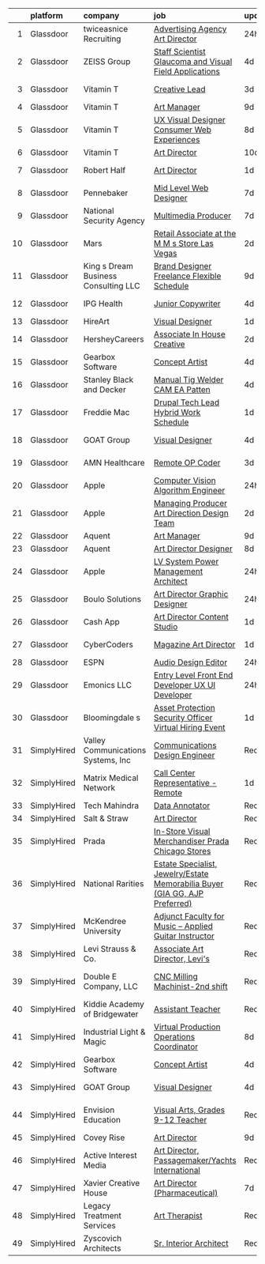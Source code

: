 

|    | platform    | company                               | job                                                                                                                                                                                                                                                                                                                                                                                                                                                                                                                                                                                                                                                                                                                                                                                                                                                                                                                                                                                                                                                                                                                                                                                                                                                                                                                                                                                                                    | update_time   | location                     |
|---:|:------------|:--------------------------------------|:-----------------------------------------------------------------------------------------------------------------------------------------------------------------------------------------------------------------------------------------------------------------------------------------------------------------------------------------------------------------------------------------------------------------------------------------------------------------------------------------------------------------------------------------------------------------------------------------------------------------------------------------------------------------------------------------------------------------------------------------------------------------------------------------------------------------------------------------------------------------------------------------------------------------------------------------------------------------------------------------------------------------------------------------------------------------------------------------------------------------------------------------------------------------------------------------------------------------------------------------------------------------------------------------------------------------------------------------------------------------------------------------------------------------------|:--------------|:-----------------------------|
|  1 | Glassdoor   | twiceasnice Recruiting                | [Advertising Agency Art Director](https://www.glassdoor.com/partner/jobListing.htm?pos=107&ao=1110586&s=58&guid=0000018205c7a320902d5816152e963f&src=GD_JOB_AD&t=SR&vt=w&ea=1&cs=1_38b38df6&cb=1657954346373&jobListingId=1008007855498&cpc=84DBBAA61F05C438&jrtk=3-0-1g82sf90bkhog801-1g82sf90qi7lr800-ebb6e6be894bd9cb--6NYlbfkN0AIiLXtwtv0BDns9BiY4ItblantFozdL6jLmLxNvS8mvn1ldsy0jlMz1Ycqf5wilHIxTiMhKQ6fDmRibP3XQth2ls-56qADUyL4dS7OAZJy6WRqO793onZf-hneq25vDadgjpZx6W5CRlBE0NZTOzRtYDLpZ9CjoiVsVVRAJDFYZw7z0DNsC1iUgI4fr5Bdky9tCf828CMkCs4KSYMIg7P2AaDpMB3mPna8Ofto8WAkBrTL4S14Pzo-wqhRgT7PQMu-MFb7AlCqd9HgrgIkHdKQ5a0VWmbr2ot69PrkpqQdkKsk5UOpWhiSL2cVoHpC-1qc_OPf2tvxNAmabqqQd1IDWPxptyDl6HNNl0DT-8fv7imXCDT6FJmNIKOTQv1RvwAsdu2PGKa8fY7hV7cZCAbvyMUuI2jz8QyZQFPtWU_eRgweu9w5Qz_gyA5kTaVttSudWkDk56KGEoBQI2nsoYagYgb7qMpXbJupXk5eZTu0y_3-6hwzeiEny-xvZunIAO20rxQHH0GLUKXhN-D11DC6)                                                                                                                                                                                                                                                                                                                                                                                                                                                                                                                             | 24h           | Atlanta, GA                  |
|  2 | Glassdoor   | ZEISS Group                           | [Staff Scientist   Glaucoma and Visual Field Applications](https://www.glassdoor.com/partner/jobListing.htm?pos=130&ao=1136043&s=58&guid=0000018205c7a320902d5816152e963f&src=GD_JOB_AD&t=SR&vt=w&cs=1_99ab2f64&cb=1657954346375&jobListingId=1007998783325&jrtk=3-0-1g82sf90bkhog801-1g82sf90qi7lr800-b7af2ba83ee4bf3c-)                                                                                                                                                                                                                                                                                                                                                                                                                                                                                                                                                                                                                                                                                                                                                                                                                                                                                                                                                                                                                                                                                              | 4d            | Dublin, CA                   |
|  3 | Glassdoor   | Vitamin T                             | [Creative Lead](https://www.glassdoor.com/partner/jobListing.htm?pos=119&ao=1110586&s=58&guid=0000018205c7a320902d5816152e963f&src=GD_JOB_AD&t=SR&vt=w&cs=1_5671ff6a&cb=1657954346375&jobListingId=1008001534280&cpc=6FC5BA77C9A4CD78&jrtk=3-0-1g82sf90bkhog801-1g82sf90qi7lr800-46c4427260f188fb--6NYlbfkN0DMrcEu7yrtATojKJA7cEzGQ3FdRGWLh0CZQInL4ECGI6k5tN82kdM0cJmh4vC7Ggg26dFaSkORg525lk9aGYIFp6C-D7WBtzkcDKJEf_t5lKTj2_aEitmVlY_Pdg-SsNgDHgtdFgRfKdcUZfRLt9mIe1nlX2YC36p_DvBjZMGilTfC55zTAdRHO7Dzg8QURrsG0etYGBWQPeR2sX2k9aD2OUrpRps5nmzlMoZQw_xQBBhGFlfbSY92YT1O5pzxehErSxWIJmBUZ6JMQc50nGbQd_dbFK-lco0HT7_II0uBezESzVjh5k-1BO1ToqSVaapr56tvUjSLupvDEedOlMlX0AfX8lcpzI84-MFKgtqw6n0fgUMgPNs7r2N_PxcMJU-k0bC8Osp_uDe9bZUHxY1gUn31jb8kFdiIopjeZY7V3jQr59049Z9oUT9MwrUmcWdMfiFp73j7YDDuX_dRxXOLZH8tn_GDt8g%3D)                                                                                                                                                                                                                                                                                                                                                                                                                                                                                                                                                                                                      | 3d            | Los Angeles, CA              |
|  4 | Glassdoor   | Vitamin T                             | [Art Manager](https://www.glassdoor.com/partner/jobListing.htm?pos=117&ao=1110586&s=58&guid=0000018205c7a320902d5816152e963f&src=GD_JOB_AD&t=SR&vt=w&cs=1_e37b259f&cb=1657954346375&jobListingId=1007987464760&cpc=6FC5BA77C9A4CD78&jrtk=3-0-1g82sf90bkhog801-1g82sf90qi7lr800-a9f0d2c8ef745064--6NYlbfkN0DMrcEu7yrtATojKJA7cEzGQ3FdRGWLh0CZQInL4ECGI6k5tN82kdM0OKoro5eXmjqOOO5ru_1n2SFl_NFpA1HaAF_Lr88QmC1UzT_lq43njiATbG67pfvPybvEu0659p6qUn53TGg5uSfYWNPfZa1DowLZb1snlPq-RgxWn3Bbe9u_Q-366RAD9xdmIDE2d2tstRRxmgGcQcdBbtPfVyjcBiMAtcAt-3oM81Fl0SOQ5rgGQou8i5PTv8ycjBkNCM9LB5SXHMFWa2Q6vRIbfFaMkPmd3_mMRw5hlQ_CCVilOJSbGZD5R6aOqFt3tmomnPNpEy2XRDn_-LJpkSy8lWlB3NXZyvVLBZ9ok4YPl6P_ZuhDbkUndsIMZLXQAxGioRQjsEZdDinryJCpmnmo2N-WqLHGpe8Mxl9fE3OSEF1WJ7WFaRa9_enX7WefBdu1hV_daqi9KyvoUwjSHpPZZCtU0u88Bx4X5vw%3D)                                                                                                                                                                                                                                                                                                                                                                                                                                                                                                                                                                                                        | 9d            | Remote                       |
|  5 | Glassdoor   | Vitamin T                             | [UX Visual Designer   Consumer Web Experiences](https://www.glassdoor.com/partner/jobListing.htm?pos=118&ao=1110586&s=58&guid=0000018205c7a320902d5816152e963f&src=GD_JOB_AD&t=SR&vt=w&cs=1_53105f2b&cb=1657954346375&jobListingId=1007990894227&cpc=32EE424DE2B657EB&jrtk=3-0-1g82sf90bkhog801-1g82sf90qi7lr800-b5f759579168a6ad--6NYlbfkN0DMrcEu7yrtATojKJA7cEzGQ3FdRGWLh0CZQInL4ECGI6k5tN82kdM0cJmh4vC7GggIqHlJzAKRCFcQrfILeXwQmxBmbTsS6_ixmAKa-UrftkxwLRQiET5XqN5wvHzKFlPYRq1jS2DAev1V-K_tRhibHgCLgAkRL4fpcSqPTEhA0PT-dCrVAsxVoHjBKNwTtnP1kJKCBBgsZAHedNIKm07wz2kowNqQgAHYsZ2VetWUjaDKhSoRoZxozlsR-7DABFN92EBamiPYeIzZXvDn_BVegncJe6DLxaQFlcGR5dzUokzFX224SQP8XoZa5JuCCcCizeCq8BHJ_GXY1cHuzQs6S2HjZFX2-PjV0mHGcFhkTm8dgEdqWElfD7oX2IGCiHTJws0P4earvVe41cxZTP80W8PGNr4GmRdSct-7RouIw0PfLxK_sr90JdoF2NgFP9NPrngp-9gIy_zyxQlq6kZxoYeSps7Ajos%3D)                                                                                                                                                                                                                                                                                                                                                                                                                                                                                                                                                                      | 8d            | Chicago, IL                  |
|  6 | Glassdoor   | Vitamin T                             | [Art Director](https://www.glassdoor.com/partner/jobListing.htm?pos=121&ao=1110586&s=58&guid=0000018205c7a320902d5816152e963f&src=GD_JOB_AD&t=SR&vt=w&cs=1_35fe2210&cb=1657954346375&jobListingId=1007985552710&cpc=2CAED5C921A5F994&jrtk=3-0-1g82sf90bkhog801-1g82sf90qi7lr800-9d6759d9952eec6c--6NYlbfkN0DMrcEu7yrtATojKJA7cEzGQ3FdRGWLh0CZQInL4ECGI6k5tN82kdM0OKoro5eXmjrYuU_xzOSRnB5lX-NO7CtiYkzx-1KgSqvlWs1w6iA5P1l3f7ZCbDoTXxSQSiCffUQLH-ZGOVNO39sGWY1rL1clHipkcSEFrXM9FKCnI8TQULXovwHGMdprhCygLQpSzd4eKlFwiDbhhFvBexw42OWi6Ad6obEQ7pkroFJhqZn-jGjUZtnFOUnjakUpdONNUOMq1cAz6VluxLLCMcJaVLSrpw_xO_XfqiOQlTr7sL1cDfkcv-KwpeozrTm8GSrxy33pdWRIqUfUQ8pnIoo4EKR5F9gTDJNY-BYnNPfpYLCbVltASN25kqDIC8-4hPaYFnIjSDg2VGahi_Rp9E4hLgf-B3Ok7Spwcyf8ZYbuRduCIbk4zH8LNQqgMEehQI12mjEXQAmWvF18FGJQU7rSLAHn)                                                                                                                                                                                                                                                                                                                                                                                                                                                                                                                                                                                                                     | 10d           | Remote                       |
|  7 | Glassdoor   | Robert Half                           | [Art Director](https://www.glassdoor.com/partner/jobListing.htm?pos=112&ao=1110586&s=58&guid=0000018205c7a320902d5816152e963f&src=GD_JOB_AD&t=SR&vt=w&ea=1&cs=1_83d023df&cb=1657954346374&jobListingId=1008006806082&cpc=C4A69CCDBB3B9599&jrtk=3-0-1g82sf90bkhog801-1g82sf90qi7lr800-189adaf153f90673--6NYlbfkN0CpzDdaQkua3np5pkmj49lKioZwmwxQ-yx5plwbYmV_M_naZz0UvX_-3Rym5RFfVn4BtoAGkewSplp9mAj4eT5jUwDfKOyoZXSfsb1jFh7dJIZ6rWxGJo9J6rSQqSqCXU7q8Vl9Ke0jn7_3ta96pVOIFnKt620_OgbLt1l25OEWsPGEeleBsmRwZD7Exvxlmcqy4g1omR5-huPt8R0h0DF0hHGVhGIwEbtKENl-g9q5qcYpehnS_iRq6y9PVUnixk9RZOghn0tMqcx3d85fOYUtoCRT1VPlvyhRjYFr3T7NTGIW-JquWExCvtE0ml5kjg1oQKSTbgFCgzutAS2WOMG7x_h-qepAVXH8JkvNNzSfGL05BcXNVpOBxqSK3JdHSIA9mCPfN6strYNeT4FL9FzmM0l5qcww0Af0FSApcJpH7Qiy68YzyeCgk9cacIAP88Jo8dVOluSagh_mYCOcYerRel55CjbStN4HGz1kX7w5h38ikYwMXFfobNjh8KQiDcRYrX0X11OKa19qaBKB2lsMmRnAA40V6ebF3B4n82BhQdOlle0MG2CE)                                                                                                                                                                                                                                                                                                                                                                                                                                                                                                                | 1d            | Santa Monica, CA             |
|  8 | Glassdoor   | Pennebaker                            | [Mid Level Web Designer](https://www.glassdoor.com/partner/jobListing.htm?pos=110&ao=1110586&s=58&guid=0000018205c7a320902d5816152e963f&src=GD_JOB_AD&t=SR&vt=w&ea=1&cs=1_f3e6e6d3&cb=1657954346373&jobListingId=1007992914380&cpc=C4A69CCDBB3B9599&jrtk=3-0-1g82sf90bkhog801-1g82sf90qi7lr800-09f7b357db24a266--6NYlbfkN0BqUN6ztqptJ5eG394UO-ZfSRZGZkbpPm3u73UixmBvBI1Y1JxWCCSi4WD6T2NB-2gugfCPeo8ZQOUqAEtz66ZCnIC6U5F0XJKr1Jox5VrclONP9b6iMFBTOy58yKslxi4PmsPGdNOFX2yyjFl7ZGxSjiZNk-UbmLbgopj7iYK_0fPO0KhQH2T9X9_seLYZZxQpSE1PPhN69w7cX3r93gFSYIXlzAE6XZF3GCEFUYGM9ff5p_EBbN2-z0Ua2VblHzJxCAntsV3HveTvCJIw1ZWwpB0srjQ9vRStOGHjJJHGveYy3H7SZcSurobQ4xl0eWsQduX3bT-6JyzOmuytFiqXeZJ5od_6VEU-W5ZEf87rGgtP_FCIemy87gX-_AOOgtuMuG_MQISx1wHvNbzx5bf1b2VNMgHe8hUyXl-RZLpZ1XNpaaUQW0aqxvYOSM2SpkZd9ers7yfXyGAxdqVnw1lvCtquyvSK76iek2sBUSLx0ZcfgZWrjpb0)                                                                                                                                                                                                                                                                                                                                                                                                                                                                                                                                                                      | 7d            | Remote                       |
|  9 | Glassdoor   | National Security Agency              | [Multimedia Producer](https://www.glassdoor.com/partner/jobListing.htm?pos=104&ao=1110586&s=58&guid=0000018205c7a320902d5816152e963f&src=GD_JOB_AD&t=SR&vt=w&cs=1_c41703c1&cb=1657954346372&jobListingId=1007993375710&cpc=0FE1F5EA2BC84A01&jrtk=3-0-1g82sf90bkhog801-1g82sf90qi7lr800-220c831acd0bd84b--6NYlbfkN0AC5S5KfpcrE62cRuYLg6qW_HWiPjKHP06qk-AGfbwYtGlr3wcSMURH9oqKq1q2FCeFdF-hDASgdfb-tVnNfNiv33OhXMBcetZrCWqK5PvNEGBbxq02kyraPivYhiIaFSxNcGgWJ-bzkon-S78Jn4FQOuToT1FsynWmW2qfQQnLBTPDQkGrLkeSSV2Hq4dW-9o0oR-BENeWjQQV9C_dEIy3Xxj-BjwhtSQkjdWo2nSSw59yMaSY4MKtZcqrywCjvNAmfMoOKPAW8l8gw9wRjMl-mOwPMur01hSP3AX6jdheyd1xVu_zCiXaebNnUUQbMPBkSV3k3fPOuR2-DErzozojB6DCeda2dqlmxTBXCOW02OAmhN_BQaUYep5q1i_kjMx-0tXAUSD1hUHJo8E_AH-9nkFHnqa6y2-Xg42lmZc8ICC77ZbKcLjzhJSbRxAh4aJ9dbImaYXu5oODRkRuh5iM7lPnmwtgbBc%3D)                                                                                                                                                                                                                                                                                                                                                                                                                                                                                                                                                                                                | 7d            | Fort Gordon, GA              |
| 10 | Glassdoor   | Mars                                  | [Retail Associate at the M M s Store Las Vegas](https://www.glassdoor.com/partner/jobListing.htm?pos=120&ao=1110586&s=58&guid=0000018205c7a320902d5816152e963f&src=GD_JOB_AD&t=SR&vt=w&ea=1&cs=1_4b964439&cb=1657954346375&jobListingId=1008002917943&cpc=451933188B21919D&jrtk=3-0-1g82sf90bkhog801-1g82sf90qi7lr800-25c3ebcb6b379754--6NYlbfkN0CQV5aNX4e2QPpH2qP2LsySXAVi36jXrB3cJgM55rU7zt40rrFFgVVutvbLs8Tv4Or1DAd3Nj6pmd4EXGX3XmmCSJWgwnyg3P4uUY7UVbK6gzY3PAJLlE95-SD9Agk8ynVwO9K-W6p2MEz7nhKjh6oT-Jpo2QydVOPmMNFIf4ZkbDTTI86lRAMkcSj9_wZtRpSoPzRdsgUEnQqM3YynwOnA_pBDFJM-weM-Q90mQtzONVSWNysmZAfNqxULpUtT5AgwSFaE1p9oO7C2lGGybHTvMt0FLBf5w7Ql4UByJqxATK4gKWSSbYr9_0JRz2m1doHvQkrTL3V-a_gEdSN8LU6vlt5mDLFa-bzS_Ntg_cm1AQH9Nf3MM1-76DEhs66d_bJBlz2DK3Z3l77VkEMhpfTnZ_HNeVZ64G3X41HSU03KEf3EpQQQZ7NwCIew3Rsg1qSCoo7gCeIIi66HIrp83_5thMENds8h0RsNTCukVlzg1HsVdOITu300Jvig-KUvfQibfjpPSQ_dEjcLneY7mbXJyF45LWMEUYQLvUXvviTXhA%3D%3D)                                                                                                                                                                                                                                                                                                                                                                                                                                                                                   | 2d            | Las Vegas, NV                |
| 11 | Glassdoor   | King s Dream Business Consulting  LLC | [Brand Designer  Freelance  Flexible Schedule ](https://www.glassdoor.com/partner/jobListing.htm?pos=129&ao=1136043&s=58&guid=0000018205c7a320902d5816152e963f&src=GD_JOB_AD&t=SR&vt=w&ea=1&cs=1_eb3a32b8&cb=1657954346375&jobListingId=1007987829320&jrtk=3-0-1g82sf90bkhog801-1g82sf90qi7lr800-3eb121c0ff340177-)                                                                                                                                                                                                                                                                                                                                                                                                                                                                                                                                                                                                                                                                                                                                                                                                                                                                                                                                                                                                                                                                                                    | 9d            | Remote                       |
| 12 | Glassdoor   | IPG Health                            | [Junior Copywriter](https://www.glassdoor.com/partner/jobListing.htm?pos=126&ao=1136043&s=58&guid=0000018205c7a320902d5816152e963f&src=GD_JOB_AD&t=SR&vt=w&cs=1_ecc8ea94&cb=1657954346375&jobListingId=1007998725255&jrtk=3-0-1g82sf90bkhog801-1g82sf90qi7lr800-d6429d360a8eacde-)                                                                                                                                                                                                                                                                                                                                                                                                                                                                                                                                                                                                                                                                                                                                                                                                                                                                                                                                                                                                                                                                                                                                     | 4d            | New York, NY                 |
| 13 | Glassdoor   | HireArt                               | [Visual Designer](https://www.glassdoor.com/partner/jobListing.htm?pos=111&ao=1110586&s=58&guid=0000018205c7a320902d5816152e963f&src=GD_JOB_AD&t=SR&vt=w&ea=1&cs=1_64e9048b&cb=1657954346374&jobListingId=1008006990165&cpc=32EE424DE2B657EB&jrtk=3-0-1g82sf90bkhog801-1g82sf90qi7lr800-707f6ec11249c099--6NYlbfkN0DSgjPPcnEdvoK3uuxfISLALE6pB1FR7YSHOr_tSg5_QGIhoz_2VqUepdcKLBLI_zQsemZvjWbTmuNU-8qD_5yZ4Wkv_uXn2T-bUm0XKK8bPwPvaWQSs82hJtIXOIR23d3hUCuyKasdapFmOqEz0PaHbJCY_n4FpUa_TzCXZMVtsOZ25JsI9TZ-o6CRSoF9dE23LGLBhV1Out-_w1MVgMjuBsUpdFYXonynmI1djLVz0RUIvgYF1wBlaFoxzl_c9DZ03AEKbaOGCvZnwQBYqvWnXYzWKfmuVXEzbxjZCSykuWrDJ6t0eSYTtSssanSf-EWXipbrsINN2f6v6qUE842Jx43F6ekZwxEDI8d2BJyteLsWiq-8L_woP-LLRbeMgcUkPJCW2vpazF2DfMwLV6IkGZRIfSTN2doIRQlovGLxiUlL2gczmM2b78GnsIhA0VnB78MuuMPzPHX5Q54dJ6Oz2ZJmzHSj1GwtXuoZB6IaOZEGxdnmN_MAYTQN6HXXTNCKHYxWSB0-1v4ylkwcvawuleoYp8PPj2jEs1mX7uDFHCGqg9ji5YpAek7qFlq1BvB66YOtIZ2RoA%3D%3D)                                                                                                                                                                                                                                                                                                                                                                                                                                                                                 | 1d            | Denver, CO                   |
| 14 | Glassdoor   | HersheyCareers                        | [Associate In House Creative](https://www.glassdoor.com/partner/jobListing.htm?pos=106&ao=1110586&s=58&guid=0000018205c7a320902d5816152e963f&src=GD_JOB_AD&t=SR&vt=w&cs=1_8eb4e0df&cb=1657954346372&jobListingId=1008003418886&cpc=47CFDC01B3F81FAC&jrtk=3-0-1g82sf90bkhog801-1g82sf90qi7lr800-6e3fedbd6f4dd5f3--6NYlbfkN0AYKk5ogfyAj9C7P9Fu-6I-xlYp-H0UIXVzX6_qYW0lqRWwRky-ThPRin15Cj2zrUtEJU8gMofrpeXVXDgnYfP3C8vwmBb25e_RRe2YhqoIsanWxGr51UsagD_PjJEjUljdS1sftcunGaYvNMnjINXIaxRrGqqlXOv5fwBl-4RxunV4du2eupN9ydGRcLCR1JJr1K4-by5bAjpChz3U3fOe2goeh5mxUue-nSyr5Y6mOTKzAoBITujB2sf6ek-zt-sYMUNX8GNW3Yq0Lg08HyVqrtCZ0808LkzIUIu__Ge4fR9o2kfl5haGr90kS6xtReGD3gwRprM1tjNo8e6GzgHlFcMqYOR918CqeUtTFtenmB-UIlC3xHE5_rQDHptCtJPgu8_2LICvo_4pwySjqTZTiBjrVm1SIjxElz2j8lFHHdGPH3XPq62-ODz52cUPPZ4FATW2_rl3TBpBX9yFgb8kv_lEuVTaoPJHNEDQgjGcDiBPekt6GERumySjqxtSkuv7E7ofGMTDl48Oip0sSmFKhVg5SZtYV6k%3D)                                                                                                                                                                                                                                                                                                                                                                                                                                                                                                                        | 2d            | Hershey, PA                  |
| 15 | Glassdoor   | Gearbox Software                      | [Concept Artist](https://www.glassdoor.com/partner/jobListing.htm?pos=122&ao=1136043&s=58&guid=0000018205c7a320902d5816152e963f&src=GD_JOB_AD&t=SR&vt=w&ea=1&cs=1_556fa9c0&cb=1657954346375&jobListingId=1007998860858&jrtk=3-0-1g82sf90bkhog801-1g82sf90qi7lr800-23d94e4d67c5d3c4-)                                                                                                                                                                                                                                                                                                                                                                                                                                                                                                                                                                                                                                                                                                                                                                                                                                                                                                                                                                                                                                                                                                                                   | 4d            | Frisco, TX                   |
| 16 | Glassdoor   | Stanley  Black and Decker             | [Manual Tig Welder  CAM EA Patten](https://www.glassdoor.com/partner/jobListing.htm?pos=102&ao=1110586&s=58&guid=0000018205c7a320902d5816152e963f&src=GD_JOB_AD&t=SR&vt=w&cs=1_6cb0e2c8&cb=1657954346371&jobListingId=1007998837823&cpc=82ABD2B5CEB98952&jrtk=3-0-1g82sf90bkhog801-1g82sf90qi7lr800-7195b786f0fe663a--6NYlbfkN0B4tB3ecn-Tz2UMl7_LGsQ8-8bGBBDG_IIRbDt0y6iBMGBKDMvkZCHCp6VuzWbD1UVIQcLS7XJcsSpsyWEks3gM5UOjt9HeEhOZ0gFYLJhMuxN_20rXW7nrMs-56wdgEQW6QeUKK-XqgsnoZF-MiX8aZX7rW3HUkS4wA_Zii_YPNbWwMrPW3-V_mBdo0pIKxVxyKIke7JxVUkdkA-AaQMzkkBIjvLqcIbPq9WdRO1pb3qs7hquuw0RNz_7C4y-ly4bNWAcNQUU9tVWdik-KWQgRW1UtorEvIe82Km_wTfWQATZV8oGQUPwawr4JuBPO7z3Czc9BvdyCop1Q6plGcjTl4QXvcm6EqAzb3tzukch2SxnsIj5CkhZ6hr4ZraBG3HSBAQ0q3vg23Qr6GtYG6sAuatj9Pb5iu1NnvvntnmPwUQMxn3CdZL3_gTVDGguqH_nfSf4rSjvqEVRHUVXd_-ckCKPPRcgyjK69C5kENSx2IqUCBNRIvgAgl49WW_PR-aueAyO5-fZLRo2wPA4duEZfb-rVo6b9omgCuJaMkmiUvG19AUy9cYzov6lV-R14GvFqkOVEJ_8l4e3KFmKO-9Yb4aTfJPkNKgg97XFV3yMc72ow50ZPVRULqYgL0Zhg0-G3nUHXaka8vNdNUCLeVjLVuZBP0VtV4fNSKnjYjKzGFhCmYtfhs5UUAVyGu2yz88uE8XaijWat-xEVAcNYXPqwQHdijCFspHR3rdMPqKpKZoGSxhnKh0FK6jBwN4H4vSH8kai8od1od6vfVq0EuidNiE2eDpuKAf2dSlhdtPyDXFr8CuiAiP_gFCTT2MqahsUEy0nsHYOrYuNFTHMx96NcPGgI_rdYANwajjd7iW2fPw6Ox9uhntbH9yBbBI6Rs0hrh3NxkshQRgJKWB76G1NhagFhArI_bRFZsp5pAStV5moXgBhHJLJoU1fDWcZOm3YVZLgOiUOCgkrPZW1SkCjSzF6KUzNnRQTdkVb0S_IRHjV_YHIX9374L2XTpP1avPm6Idv4tLSnS1CSgo1vROXp) | 4d            | Manchester, CT               |
| 17 | Glassdoor   | Freddie Mac                           | [Drupal Tech Lead  Hybrid Work Schedule ](https://www.glassdoor.com/partner/jobListing.htm?pos=105&ao=1110586&s=58&guid=0000018205c7a320902d5816152e963f&src=GD_JOB_AD&t=SR&vt=w&cs=1_b2a9ff13&cb=1657954346372&jobListingId=1008006174329&cpc=4B86475FAF393599&jrtk=3-0-1g82sf90bkhog801-1g82sf90qi7lr800-732d19ebae196af8--6NYlbfkN0BRbY23MpHuD_kgIf5jf2sHAXgp_p55tjlayGMIQ0Pgo3oTj97I1P8w1ylHcTuk5PvkbcaEDTu1TjD4j9Bc5t406T63BTXVsk9d025ve2qHO2pfDUfa1iBQFffUWfzoA3H9vGtivm3RAlYdL4lchzZ8W66MRal3E8Vu7vElY2vw64h_ojyHyDjMIZ17l7jIWsy2luhdHxhsoFE1Y4yP8x9_l3XnyE2cq5BdO9uG_y5766RAfh4gavbNid6YotdHJlSrXfr09FZ8gErZXzndEB3eqjIw3Bp78F5Rg3ZdbWZ68dWKcBvIGQ83a3LYrdrf_kjjYyIYHXfBVWclPjLlAdXebtPbgrVeGVZsog_z_FcIrOU1PYMNWR_pJLinoSF_3gr6hugxb3TLzLPiTufM66XUhkHJG_4Q0Aip8f1zEXanx7x11imawVCFAwd_bPOqzoRdCrFZ9EdAj2Q73is5gq5Yz8Ssb_2_VSRLbgDuul0mmHBBPOZ4MQ1URwSDzJVEUV0kaqIWS_b5vih3kcxnWoWxRFXrd0tRS4TvqthsMDJPt0gDXUes48RvAZiFrFejY5lKc8QgGPBbLL1xlJGifFr8QebrFH8eR_xKculCQgxo3qgQG0IdxbwgQZfxEUVRwq8%3D)                                                                                                                                                                                                                                                                                                                                                                                                            | 1d            | McLean, VA                   |
| 18 | Glassdoor   | GOAT Group                            | [Visual Designer](https://www.glassdoor.com/partner/jobListing.htm?pos=124&ao=1136043&s=58&guid=0000018205c7a320902d5816152e963f&src=GD_JOB_AD&t=SR&vt=w&ea=1&cs=1_5ddcfd84&cb=1657954346375&jobListingId=1007998032082&jrtk=3-0-1g82sf90bkhog801-1g82sf90qi7lr800-4dfe2c3baada2ac6-)                                                                                                                                                                                                                                                                                                                                                                                                                                                                                                                                                                                                                                                                                                                                                                                                                                                                                                                                                                                                                                                                                                                                  | 4d            | Los Angeles, CA              |
| 19 | Glassdoor   | AMN Healthcare                        | [Remote OP Coder](https://www.glassdoor.com/partner/jobListing.htm?pos=103&ao=1110586&s=58&guid=0000018205c7a320902d5816152e963f&src=GD_JOB_AD&t=SR&vt=w&cs=1_66c97908&cb=1657954346371&jobListingId=1008000147339&cpc=65CC663E25211861&jrtk=3-0-1g82sf90bkhog801-1g82sf90qi7lr800-54e6ad7410d1e35c--6NYlbfkN0CQxp3OPSIyahkT5bNvo3adF_F5HfWDRXBiWoftT_gBF-e4nfKd1LKXyqyzZQaLr47SgWiO5vSf3CQOiL9mBmRHbCPM_klpulrnenXYAW7l6NvWhxUGZfL5cUzfdHS85_EFFiXWrc16bAF9u5i4EaAWP2P9CX_8PhPZl-6ea5pBZw0ef_GPuip_DQ2Y_EVxLgRbrLsts6YFV9VZ1P4N-GTa-k3T_m3fxeUgUH_Y0Pzr3p2TRdelIcMC0I4QCatiGiw7eYYovOxbBERKcS_s734fITVJB2MHYXNOi7u8M3bEgHTbUqpLWGoYGTa3M6-RXklxvrTZaHh5vjDmLX14cgw7AtFIieTRjpYSWHpDl7Rh_BWj3QN6Bf9FS70pnZFYJmlYBDzqUORf1wOi-WWZzx2d-JplaMmQIzI1WClSxjOK1wL5yo9yGdXwyXbO3svJ2nII69aK6DVu3Bs57FcgS-2vILoGtDrZXgduhmkm6MX9o5iFYCwZZ4TArzdim6UvJK7EIgUhxIeYn4UPLSjrZ4Oc2kDo6m6klZAhjQTEQZWEX8h1THVPRA9f0_EJ3GMST0w7u4ODM4LOtph9xBuOu4EEb0o_dStZtaIYK5pcEWA2b8pgONT8BRQU)                                                                                                                                                                                                                                                                                                                                                                                                                                                  | 3d            | Fort Wayne, IN               |
| 20 | Glassdoor   | Apple                                 | [Computer Vision Algorithm Engineer](https://www.glassdoor.com/partner/jobListing.htm?pos=127&ao=1136043&s=58&guid=0000018205c7a320902d5816152e963f&src=GD_JOB_AD&t=SR&vt=w&cs=1_9aca56be&cb=1657954346375&jobListingId=1008009264061&jrtk=3-0-1g82sf90bkhog801-1g82sf90qi7lr800-aa11bf30f83996b1-)                                                                                                                                                                                                                                                                                                                                                                                                                                                                                                                                                                                                                                                                                                                                                                                                                                                                                                                                                                                                                                                                                                                    | 24h           | Cupertino, CA                |
| 21 | Glassdoor   | Apple                                 | [Managing Producer  Art Direction Design Team](https://www.glassdoor.com/partner/jobListing.htm?pos=125&ao=1136043&s=58&guid=0000018205c7a320902d5816152e963f&src=GD_JOB_AD&t=SR&vt=w&cs=1_9f0ca0e4&cb=1657954346375&jobListingId=1008004210220&jrtk=3-0-1g82sf90bkhog801-1g82sf90qi7lr800-53bfdd107e8709b2-)                                                                                                                                                                                                                                                                                                                                                                                                                                                                                                                                                                                                                                                                                                                                                                                                                                                                                                                                                                                                                                                                                                          | 2d            | Cupertino, CA                |
| 22 | Glassdoor   | Aquent                                | [Art Manager](https://www.glassdoor.com/partner/jobListing.htm?pos=115&ao=1110586&s=58&guid=0000018205c7a320902d5816152e963f&src=GD_JOB_AD&t=SR&vt=w&cs=1_3139424d&cb=1657954346374&jobListingId=1007987529352&cpc=C4A69CCDBB3B9599&jrtk=3-0-1g82sf90bkhog801-1g82sf90qi7lr800-26bb777421c440bd--6NYlbfkN0DMrcEu7yrtATojKJA7cEzGQ3FdRGWLh0CZQInL4ECGI9gD0Wolx9R2EDT7B77c2cQ-Y2Gz8oRCPEeWbMJBjBL5473WKZdgKmVNoG8YjhV2Za6LtGoYMD37RVCfdcszD3TCks_FpeMw00RX5kzh2dWAMGhKOmV6t9ZN3_5-rMdugmHrKTn1HdxwiUc07DcE_YXjQAjot0ie5-vijl1h4Rz26f_jyNrWAiK5Jyn-lIlD-Tn22Uv2_JJR8aL6NdpSdlY9QOr4MZkkiXMfFvk8g-9C7nuxDc6qd4txLMxIfZH5gV3B5CHZdEhuuTzC5cWbSY20qHSQZoZokGCwUIhTYxt8n1HZTcRcnxYbZX4qTvfLGbpF2p5xOfK_33jO8sPSxJEOMwEMk_7qIJlSauZ6sH4K8RMljFvmYOuJc3tNBIb5K8yalB-7slP12ywKjjlRa5-GEcTjih6JrA%3D%3D)                                                                                                                                                                                                                                                                                                                                                                                                                                                                                                                                                                                                                          | 9d            | Remote                       |
| 23 | Glassdoor   | Aquent                                | [Art Director   Designer](https://www.glassdoor.com/partner/jobListing.htm?pos=113&ao=1110586&s=58&guid=0000018205c7a320902d5816152e963f&src=GD_JOB_AD&t=SR&vt=w&cs=1_56ca0882&cb=1657954346374&jobListingId=1007991102670&cpc=B076152010A3B66C&jrtk=3-0-1g82sf90bkhog801-1g82sf90qi7lr800-b0416e29489cca11--6NYlbfkN0DMrcEu7yrtATojKJA7cEzGQ3FdRGWLh0CZQInL4ECGI9gD0Wolx9R2v-Aex0-GK07Gd5R8tEhrVMsqFbUabTy8gETViMZI_On0kC6nK3mZszuJdNJVS3-df05RRz3NZloqbiHZ02EqixaKTOa0Mbu39KbVy8H6fbjFbUVfMM3mOxkObxE6pfjrhTMn2HXKRRLQzjbq-anXJDKIquRJHizW-53kcX9KUP-tEDj6SJd_eXtNsDFPLRY1NjeNh6pU7ghLXIa_iRk9pTU-OkUre38YKO03WXMjfstBdBxKBoWOKoJhApwgAul4Kj575vTpL7Av9NQn3QZJi6xJhN4JL_sz51cnChAh-qHa93R_JNv-6peFS5lY5C2Q_QyeQBDuKzf6nvjoXCzlJEsdEhnDzR6JrAJTSoshCSHQ7uysfQlW-iPwlBaGAG-Kt1Dc3IP96mWf_HVXXVpyAA%3D%3D)                                                                                                                                                                                                                                                                                                                                                                                                                                                                                                                                                                                                              | 8d            | Atlanta, GA                  |
| 24 | Glassdoor   | Apple                                 | [LV System Power Management Architect](https://www.glassdoor.com/partner/jobListing.htm?pos=109&ao=1110586&s=58&guid=0000018205c7a320902d5816152e963f&src=GD_JOB_AD&t=SR&vt=w&cs=1_972e0870&cb=1657954346373&jobListingId=1008009138527&cpc=AC285F3A3ECA6BB0&jrtk=3-0-1g82sf90bkhog801-1g82sf90qi7lr800-5085e4204d939e63--6NYlbfkN0BvKrLyj5gPmtZO9T8euul8TCxuuKNOtzRJOomxnwSEodTz2Bc-sPZlO_uSwsktAehxV4p4arXctVfYxmtDF5REF2VwCDCWwtAO57GGZw0C1idjEDqDIxkdraIeQiwiw96dSlw3FsuY2kmdLh9249nKC6PLInIPsHnFIgEG68we46unIG1NEaI1rTxy_inkMb93n4utKBeQjRkI0f6jW2OhSbsgZeIlif4txp4hLnSrtDUkhnB47Nm7gcpHTKJ8Y0MRtAqDT-B-3HG9XQlt75DH2Um1C4tk000adPu6BsG6syiY9GC4DZuau5HUePdfRDqcAeL4ujzqIhJ2L70TrR_VDF2AFYq1ntvVEEqOj3l2MUeHFo_WCJs8byd8eU0Iohx8meIyLTxV5mwj4rZLQM_5H5RaeoxvPKQAoLzOhwrCSYlfk3ALoLvaz5sRa1AH4xcGDLO0ppBw89ydBwDQANumTBooN4iBQMiwdYvJL5Nqbqt0EzF6bPCk9qnZBmMm9X3-N3pD7ZOmzZKgYOwT3ElwHGfw_y2w4Rx13---a24WaDS9EHIGx96RXBu1E3oDoIZDELPwdZUBFsGi-8EebrcPA3S1m3X5j54aYWnJjLU-3o6PKidkMgRxzL5vNec_iNV2Op1u3hpcdwKE60P1orjz3MyB1dwU9SJap8aM7PT8ZdtNj_fU81GJYUSudm4DOwvyia8MOmTpHTL_7DUX-kvRMxme8MPogx8hxPRuBhpxGqSz1w8VH96NJpP-mtkjttMRbFeLRL54tAgHfis-tQk942gYrlkhqerr5yjnaNUmfm_NAmjSyYGz3WHLX67_fCmSOmoL1qh-T1zhDy_V_OeiRHG1K2QAUYIO_w5IjX-pGGrb5ihtStDAVvVDgSfa1_UorMm_uHjI-qk9wXZczjTmoLVt8XD6hRLaNFgPLr29XZV-DHLAZ4u6OJ1MxgZWg_H48fyIP5JwW6QSHrj8ysmq)                                                             | 24h           | Cupertino, CA                |
| 25 | Glassdoor   | Boulo Solutions                       | [Art Director Graphic Designer](https://www.glassdoor.com/partner/jobListing.htm?pos=116&ao=1110586&s=58&guid=0000018205c7a320902d5816152e963f&src=GD_JOB_AD&t=SR&vt=w&ea=1&cs=1_9a49b1e8&cb=1657954346375&jobListingId=1008008246319&cpc=6FC5BA77C9A4CD78&jrtk=3-0-1g82sf90bkhog801-1g82sf90qi7lr800-3c15fd5ee4a10266--6NYlbfkN0D27ridyL1cQZM6mrVFW_EFdxxojA_U9myCx73wBqri-FCJMhMa0-S9wi5SOjRz7GM0KT8GN3jdNODm7CcaWLyauwYgdHofGCYQB_xjwRNSiYUo7BbvoN6eAV7Go9FwziTfozc1GgJROA5c7ixMigweDanyyigkZ11-RMMcNS9hR8G3JjuTzYR81f08Q2-BRT3Pp2cDF3ohgkg7d1TAiqJdopVbdS-vPZcWxGkx8RcNCqJ45PHyzY_kW5gcALm8tLw67NhGSG9pEP6NoTB6U-N0FGLCyqNZUToPbYtTPt7MizBZvZdRyqJlT--gpJLD-NwKPPzLz0YApS9OiOVcdo_QtyxgEZrFeBoRrKPfOUDt7Pdm8BNA-HrcfzpJIcw71fTN2VtcLVLp5HpISkqN_kticNzMSoVIh2YocNEoSDhbqMCSh7bIl98hpa26f0uTENjl2Abo8kt_RpBHFwQ7Ufpb0WEiuLhVnqy0Qrqo_4kBiqe3JYlFj8Q-giY1SGkPdf9FSUkTmdbxwLJjG37l-bd3)                                                                                                                                                                                                                                                                                                                                                                                                                                                                                                                               | 24h           | Birmingham, AL               |
| 26 | Glassdoor   | Cash App                              | [Art Director   Content Studio](https://www.glassdoor.com/partner/jobListing.htm?pos=128&ao=1136043&s=58&guid=0000018205c7a320902d5816152e963f&src=GD_JOB_AD&t=SR&vt=w&cs=1_02b25d19&cb=1657954346375&jobListingId=1008007015299&jrtk=3-0-1g82sf90bkhog801-1g82sf90qi7lr800-2a26baf2e0f2eb53-)                                                                                                                                                                                                                                                                                                                                                                                                                                                                                                                                                                                                                                                                                                                                                                                                                                                                                                                                                                                                                                                                                                                         | 1d            | New York, NY                 |
| 27 | Glassdoor   | CyberCoders                           | [Magazine Art Director](https://www.glassdoor.com/partner/jobListing.htm?pos=114&ao=1110586&s=58&guid=0000018205c7a320902d5816152e963f&src=GD_JOB_AD&t=SR&vt=w&ea=1&cs=1_0e01ca7d&cb=1657954346374&jobListingId=1008006664565&cpc=FB7E4A1762AE5BEC&jrtk=3-0-1g82sf90bkhog801-1g82sf90qi7lr800-6283389a845f17cc--6NYlbfkN0CpFJQzrgRR8WqXWK1qKKEqALWJw739KlKqr2H-MSI4eoBlI4EFrmor2FYZMP3muM2kxx5uO2PbG_DcB8OGaoJXfBoRXTTYWB0Cyy1rCVV3YQC7YruLVrdNClVxiPVRb9ZlPmR2B709WNhgbiyA9fYVQQzwrxJb5AWcuyGvPpKzWnPAa-x1bkwbUgbjkJcf-385qTprHCMRHRhd01dwvdOBXOICeFvP6Uzahns24mse4KwAaYW7BTMrRHF5zQYNA8V2xwCki9IjoVl5Je1wMU1sfS1v-bkPPnIi9fR1MIP6UCS3LCAwLHS6ipQ7ToJfvDtzlSuz5fMEkFcwHv29CjGVCvk3F1eQ1UyZgRrBqUX4CX4JDqUUN-57eelOv2apR_8yhSwGdIpdvdInMENQqpt2cgSq84lsfq08_Uv0095faJGg_nivcTGqBuw6FNgIuCrkEwjRtwHHI43Ttv3np3DIWnzQ9pw34dl1ZBb61a52GZwqhhcAOV1i3ILcAILMBVT1Tt5yxeU-MbmLEhV2oXqCcj1TjHfyv2otQTmFO9z7uwvSxPR2oVzUvF9_kq1RdzC2w6wLdV2EiKwzsMTLGE03S8TIY7_HkeCJRDGj0L4qNycjAdoP8V31OSSSDXQO2nIbSw3eg7QTvlzAvFm5zoSMltKoZ1ezD5z6I-wwyTan9BTSGCF1LygY8dDsu9lNbxmVc0mB0G-SNpg3k1EQ-XNrLOpPbmhiXmlSclGrwSI6GUbTAtDBv0QJkKMNsFtcYuDteo7kIHWfkXt_ck_rK2EWs0j_eYXGCNGTRCdR6QJwQjIUZJIsiOqbNpuJOdXBai8lLqTfeveT53-AWBg3xlKtBPnOcXKvQHKMVzYhE06_Bu2ixr8FDzGMSpJx1ykioFYPSj-Uh89IqUW5FtNwaX8xn25DutI0bVZGLyE7DwPz_mHybc-5N85k2bAdPeMlCohwr2F4-n257lxJRx_W9OSY_Vr_1UGtQ9o%3D)                                                         | 1d            | Fayetteville, TN             |
| 28 | Glassdoor   | ESPN                                  | [Audio Design Editor](https://www.glassdoor.com/partner/jobListing.htm?pos=101&ao=1110586&s=58&guid=0000018205c7a320902d5816152e963f&src=GD_JOB_AD&t=SR&vt=w&cs=1_5bb73813&cb=1657954346371&jobListingId=1008008024503&cpc=8D52E76475A7E842&jrtk=3-0-1g82sf90bkhog801-1g82sf90qi7lr800-0228397a4301c425--6NYlbfkN0DAFTyt7pbDCC2JPO79CSdi1dIb81yjczP5qsKcZIxgiYm3-7g-689Ur9xqU8QiYHVG77pl47Jg3mP8fvCDp1SsyIdFEwY9GRRKDdIeBO-vnghoT4Z-glFilCeM5tpKy_xZZW05sQaKltVHR5ANbW9uvXjW1yHrYH36kmb2CrQlUAH4byrUnr4Wv75QzO7b7jKXEH18uh5t1HboJTKzuqEPoc2ugt4VE_06yaPPSEHBStTc49u16Lstjv4bl8QtQswwCuGtFdX9tqPtLQwhwrAFirp7xmcV267t4Iy3y6NuseJF7IzDrnQPCpiYyv7yxrhEDBT_vNip1fGusTDd9yS811zVHjkXokjJfJ1FqJWu0xdNIuSC_ixUCjMIpmPAiLrhzs03dBIAGzPL7PwZ2dh1Y3tzS4lj96SwewrO942vbCu2xrcJyrDDaaeHaLkrAOgFxOwIVKgRHQ%3D%3D)                                                                                                                                                                                                                                                                                                                                                                                                                                                                                                                                                                                                                  | 24h           | Bristol, CT                  |
| 29 | Glassdoor   | Emonics LLC                           | [Entry Level Front End Developer  UX UI Developer](https://www.glassdoor.com/partner/jobListing.htm?pos=123&ao=1136043&s=58&guid=0000018205c7a320902d5816152e963f&src=GD_JOB_AD&t=SR&vt=w&ea=1&cs=1_b71455fe&cb=1657954346375&jobListingId=1008008679326&jrtk=3-0-1g82sf90bkhog801-1g82sf90qi7lr800-7b3eb45a98d57f64-)                                                                                                                                                                                                                                                                                                                                                                                                                                                                                                                                                                                                                                                                                                                                                                                                                                                                                                                                                                                                                                                                                                 | 24h           | Remote                       |
| 30 | Glassdoor   | Bloomingdale s                        | [Asset Protection   Security Officer Virtual Hiring Event](https://www.glassdoor.com/partner/jobListing.htm?pos=108&ao=1110586&s=58&guid=0000018205c7a320902d5816152e963f&src=GD_JOB_AD&t=SR&vt=w&cs=1_443da15f&cb=1657954346372&jobListingId=1008005739697&cpc=A0637F14311B9419&jrtk=3-0-1g82sf90bkhog801-1g82sf90qi7lr800-157f657c6eb41dcf--6NYlbfkN0Btxs39KmTzjw_u_hUXcyTcLpNeUj18C2Nw5A7DCW0FWIDIpjSAJG27GiBQblsYp0I4pgBfj9iUKbAVoBSFK_xP23ZSp_C9Vvc1G0VPsh6tKJcqBNV-VmYjT5ENlBXhVXQHEz2AXE1Tu5pKqgMYToJ0myZiI9gr8xBYHyBWgyF3iIxhFssjJMvzcpJgdsblh4ZxPXCORmbIKB_gmyQ0E_T0jE0AC-c_GxuEsBn-Cuyel7fGsPaSjOtIQsbLpd0aP4D4NcLBe0Hab4sd69QJNf7gGABpjtQs6e9rTok34U8dELbrRHBE5DdSbA0O59nSIMjzV_lWE-WBs-Q1ubyYpxRzVk58JqltrRrple9tYZUGmsEFmXTOEbyaHaIc9aiSX5Heqhjpj9Ilb3lIUkPUmjNXLamTC5TQLxvKW4rU6SmzMCj6wXRT9nYQfm9w4ikiX4X1NsaHTP-tiJ05R09qFiNjjLBTJFOtNOAo8GrKzjdCPZKZNFQOPh4nhy_-93JE0-kRK4XsWwzRjv66MZUhOr2MGIdGY2pVW7-921JMZRVJwHQrvAbSLiVcYKe4HLdhnVdr1x3XfvM2WiopCrx8LBarMWZQR9IE7ut6IAe3kLQzfuqE3W2_T1KZTII1tFFMCG5l4knaloTgC9JhwClg8tupyAXFojTwhtvCuv2-HYiyq4_CWapFO-4YO6i3BnayCHBjWvVQZUFRczruHMeBGaYmB34swCiadrbOTisssN1LCg%3D%3D)                                                                                                                                                                                                                                                                             | 1d            | San Francisco, CA            |
| 31 | SimplyHired | Valley Communications Systems, Inc    | [Communications Design Engineer](https://www.simplyhired.com/job/AUo7E07w2klkxUe_MpJEXKAe3q6D53g2ij9loL_ldPaRLYQDHOrlRg?q=visual+art)                                                                                                                                                                                                                                                                                                                                                                                                                                                                                                                                                                                                                                                                                                                                                                                                                                                                                                                                                                                                                                                                                                                                                                                                                                                                                  | Recently      | Chicopee, MA                 |
| 32 | SimplyHired | Matrix Medical Network                | [Call Center Representative - Remote](https://www.simplyhired.com/job/kB_e14XPGC1g6FR4CGqNllAz7jk9ca2F9w7FpkSp9pVxe9oXAIm9HA?q=visual+art)                                                                                                                                                                                                                                                                                                                                                                                                                                                                                                                                                                                                                                                                                                                                                                                                                                                                                                                                                                                                                                                                                                                                                                                                                                                                             | 1d            | San Antonio, TX +7 locations |
| 33 | SimplyHired | Tech Mahindra                         | [Data Annotator](https://www.simplyhired.com/job/hUvio7q-Hx0C42TnwQcvl5pdeY6b4NLSK3kG_GWkMKhEwLTn49udcw?q=visual+art)                                                                                                                                                                                                                                                                                                                                                                                                                                                                                                                                                                                                                                                                                                                                                                                                                                                                                                                                                                                                                                                                                                                                                                                                                                                                                                  | Recently      | Remote                       |
| 34 | SimplyHired | Salt & Straw                          | [Art Director](https://www.simplyhired.com/job/Fmk0M8tczoku1ieNsM9I2nDYBnNwiOORaKWD0EEhVmo8wRq8eLQ-cQ?q=visual+art)                                                                                                                                                                                                                                                                                                                                                                                                                                                                                                                                                                                                                                                                                                                                                                                                                                                                                                                                                                                                                                                                                                                                                                                                                                                                                                    | Recently      | Portland, OR                 |
| 35 | SimplyHired | Prada                                 | [In-Store Visual Merchandiser Prada Chicago Stores](https://www.simplyhired.com/job/uj2FvTS64HUQU0kHjqXWLKl-QOCbviVC0vLbJJ2X2x4hcxBOuWOfjQ?q=visual+art)                                                                                                                                                                                                                                                                                                                                                                                                                                                                                                                                                                                                                                                                                                                                                                                                                                                                                                                                                                                                                                                                                                                                                                                                                                                               | Recently      | Chicago, IL                  |
| 36 | SimplyHired | National Rarities                     | [Estate Specialist, Jewelry/Estate Memorabilia Buyer (GIA GG, AJP Preferred)](https://www.simplyhired.com/job/Y_OfWuuaXkqyLqmT3DQ15Fq_Ah29h7Bb8A83RTe0ePlm-0Z-Q_2NUQ?q=visual+art)                                                                                                                                                                                                                                                                                                                                                                                                                                                                                                                                                                                                                                                                                                                                                                                                                                                                                                                                                                                                                                                                                                                                                                                                                                     | Recently      | St. Louis, MO                |
| 37 | SimplyHired | McKendree University                  | [Adjunct Faculty for Music – Applied Guitar Instructor](https://www.simplyhired.com/job/G7C8qczb_62k8-cgGHWoUDuOd89dlN43fxdpfs-c0rm75aFfN4Sacw?q=visual+art)                                                                                                                                                                                                                                                                                                                                                                                                                                                                                                                                                                                                                                                                                                                                                                                                                                                                                                                                                                                                                                                                                                                                                                                                                                                           | Recently      | Lebanon, IL                  |
| 38 | SimplyHired | Levi Strauss & Co.                    | [Associate Art Director, Levi's](https://www.simplyhired.com/job/mLXC4X5CEg2szod_ol90fS68O55MJj5BFGcR5b5ZVbm4aZV9kkTzag?q=visual+art)                                                                                                                                                                                                                                                                                                                                                                                                                                                                                                                                                                                                                                                                                                                                                                                                                                                                                                                                                                                                                                                                                                                                                                                                                                                                                  | Recently      | Remote                       |
| 39 | SimplyHired | Double E Company, LLC                 | [CNC Milling Machinist-2nd shift](https://www.simplyhired.com/job/PB_NR4WYBXytW3lLl3cqRIdJZ-FV-swQPOkGCC5Z_moXguhw6nasBA?q=visual+art)                                                                                                                                                                                                                                                                                                                                                                                                                                                                                                                                                                                                                                                                                                                                                                                                                                                                                                                                                                                                                                                                                                                                                                                                                                                                                 | Recently      | West Bridgewater, MA         |
| 40 | SimplyHired | Kiddie Academy of Bridgewater         | [Assistant Teacher](https://www.simplyhired.com/job/vARPK6YtgeaH25gtXwIrQ8TFAhHvW19E9Cf9IyC0NUJWL70AbmXJ8g?q=visual+art)                                                                                                                                                                                                                                                                                                                                                                                                                                                                                                                                                                                                                                                                                                                                                                                                                                                                                                                                                                                                                                                                                                                                                                                                                                                                                               | Recently      | Bridgewater, NJ              |
| 41 | SimplyHired | Industrial Light & Magic              | [Virtual Production Operations Coordinator](https://www.simplyhired.com/job/GoNrd8hJt9uFzdq4BsE8uE5broyUBG7lYHh-w9LEAGBerH_SJJ_H6w?q=visual+art)                                                                                                                                                                                                                                                                                                                                                                                                                                                                                                                                                                                                                                                                                                                                                                                                                                                                                                                                                                                                                                                                                                                                                                                                                                                                       | 8d            | San Francisco, CA            |
| 42 | SimplyHired | Gearbox Software                      | [Concept Artist](https://www.simplyhired.com/job/zm_GLgZZuFF002QCrAeJCjw_ZqLtY96Khw2P1rCnOnLcRNk6Jgl8aA?q=visual+art)                                                                                                                                                                                                                                                                                                                                                                                                                                                                                                                                                                                                                                                                                                                                                                                                                                                                                                                                                                                                                                                                                                                                                                                                                                                                                                  | 4d            | Frisco, TX                   |
| 43 | SimplyHired | GOAT Group                            | [Visual Designer](https://www.simplyhired.com/job/_pMABjasQnC6Kjsddnao3Avqh1mQpX-KZKVbp3CiHlY0QuQRBSVq1g?q=visual+art)                                                                                                                                                                                                                                                                                                                                                                                                                                                                                                                                                                                                                                                                                                                                                                                                                                                                                                                                                                                                                                                                                                                                                                                                                                                                                                 | 4d            | Los Angeles, CA              |
| 44 | SimplyHired | Envision Education                    | [Visual Arts, Grades 9-12 Teacher](https://www.simplyhired.com/job/fzX7k8nY9akYsVcaFhhnsD9Ppo0r-PYvYwUyu8Zz_aKHVKDFWEry8Q?q=visual+art)                                                                                                                                                                                                                                                                                                                                                                                                                                                                                                                                                                                                                                                                                                                                                                                                                                                                                                                                                                                                                                                                                                                                                                                                                                                                                | Recently      | San Francisco, CA            |
| 45 | SimplyHired | Covey Rise                            | [Art Director](https://www.simplyhired.com/job/Kf1v5l3JphKud8jMKdcjX8VXJrX9mkegTpHmUvp_NhlzfLmqH1hzzg?q=visual+art)                                                                                                                                                                                                                                                                                                                                                                                                                                                                                                                                                                                                                                                                                                                                                                                                                                                                                                                                                                                                                                                                                                                                                                                                                                                                                                    | 9d            | Remote                       |
| 46 | SimplyHired | Active Interest Media                 | [Art Director, Passagemaker/Yachts International](https://www.simplyhired.com/job/CryW9hfG7oIpY3-jythG7-0OQUbnYD7uA_uifDwZH-upGD9C9f3SLQ?q=visual+art)                                                                                                                                                                                                                                                                                                                                                                                                                                                                                                                                                                                                                                                                                                                                                                                                                                                                                                                                                                                                                                                                                                                                                                                                                                                                 | Recently      | Remote                       |
| 47 | SimplyHired | Xavier Creative House                 | [Art Director (Pharmaceutical)](https://www.simplyhired.com/job/g3FJiMjS5qkLOoLrnLS1CXkb4unilz8ycKIZnzyg9igCJ_ujE4YQUA?q=visual+art)                                                                                                                                                                                                                                                                                                                                                                                                                                                                                                                                                                                                                                                                                                                                                                                                                                                                                                                                                                                                                                                                                                                                                                                                                                                                                   | 7d            | Remote                       |
| 48 | SimplyHired | Legacy Treatment Services             | [Art Therapist](https://www.simplyhired.com/job/dCFf6HrcipweZ-7S4Zi1AVjPES77oa8tJBz5w1Ja9MFxSS_FUNojuA?q=visual+art)                                                                                                                                                                                                                                                                                                                                                                                                                                                                                                                                                                                                                                                                                                                                                                                                                                                                                                                                                                                                                                                                                                                                                                                                                                                                                                   | Recently      | Mannington, NJ               |
| 49 | SimplyHired | Zyscovich Architects                  | [Sr. Interior Architect](https://www.simplyhired.com/job/T7oet47aCOFHKQsEghPBtusux2cJdi0zmkul-G67QosaeOLXQtvx5Q?q=visual+art)                                                                                                                                                                                                                                                                                                                                                                                                                                                                                                                                                                                                                                                                                                                                                                                                                                                                                                                                                                                                                                                                                                                                                                                                                                                                                          | Recently      | Miami, FL                    |